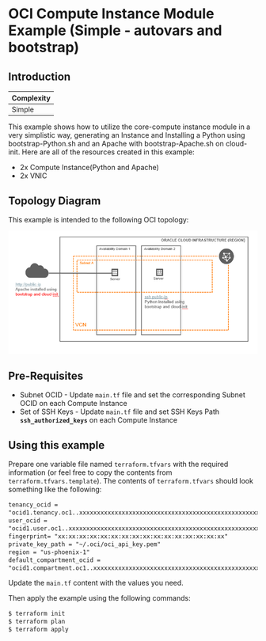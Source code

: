 # OCI Compute Instance Module Example (Simple - autovars and bootstrap)

## Introduction

| Complexity |
|---|
| Simple |

This example shows how to utilize the core-compute instance module in a very simplistic way, generating an Instance and Installing a Python using bootstrap-Python.sh and an Apache with bootstrap-Apache.sh on cloud-init.  Here are all of the resources created in this example:

* 2x Compute Instance(Python and Apache)
* 2x VNIC

## Topology Diagram
This example is intended to the following OCI topology:

![Topology diagram](./docs/2.Simple-boot.png)

## Pre-Requisites

* Subnet OCID - Update `main.tf` file and set the corresponding Subnet OCID on each Compute Instance
* Set of SSH Keys - Update `main.tf` file and set SSH Keys Path **`ssh_authorized_keys`** on each Compute Instance


## Using this example
Prepare one variable file named `terraform.tfvars` with the required information (or feel free to copy the contents from `terraform.tfvars.template`).  The contents of `terraform.tfvars` should look something like the following:

```
tenancy_ocid = "ocid1.tenancy.oc1..xxxxxxxxxxxxxxxxxxxxxxxxxxxxxxxxxxxxxxxxxxxxxxxxxxxxxxxxxxxx"
user_ocid = "ocid1.user.oc1..xxxxxxxxxxxxxxxxxxxxxxxxxxxxxxxxxxxxxxxxxxxxxxxxxxxxxxxxxxxx"
fingerprint= "xx:xx:xx:xx:xx:xx:xx:xx:xx:xx:xx:xx:xx:xx:xx:xx"
private_key_path = "~/.oci/oci_api_key.pem"
region = "us-phoenix-1"
default_compartment_ocid = "ocid1.compartment.oc1..xxxxxxxxxxxxxxxxxxxxxxxxxxxxxxxxxxxxxxxxxxxxxxxxxxxxxxxxxxxx"
```

Update the `main.tf` content with the values you need.

Then apply the example using the following commands:

```
$ terraform init
$ terraform plan
$ terraform apply
```
